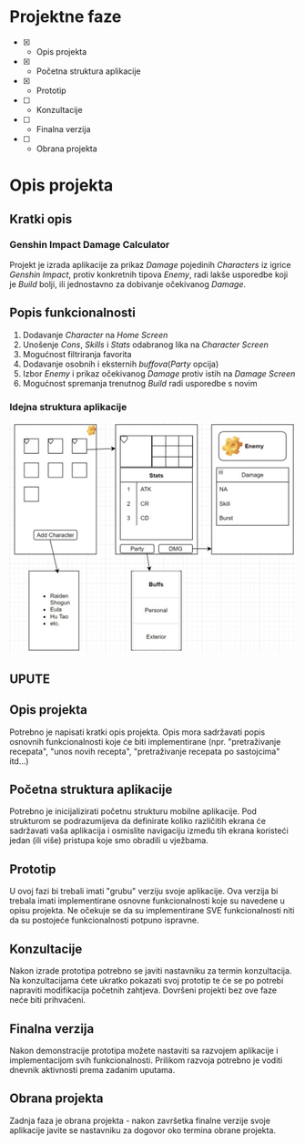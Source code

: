 # Projektne faze
- [x] - Opis projekta
- [x] - Početna struktura aplikacije
- [x] - Prototip
- [ ] - Konzultacije
- [ ] - Finalna verzija
- [ ] - Obrana projekta

# Opis projekta
## Kratki opis
### Genshin Impact Damage Calculator
Projekt je izrada aplikacije za prikaz *Damage* pojedinih *Characters* iz igrice *Genshin Impact*, protiv konkretnih tipova *Enemy*, radi lakše usporedbe koji je *Build* bolji, ili jednostavno za dobivanje očekivanog *Damage*. 

## Popis funkcionalnosti
1. Dodavanje *Character* na *Home Screen*
2. Unošenje *Cons*, *Skills* i *Stats* odabranog lika na *Character Screen*
3. Mogućnost filtriranja favorita
4. Dodavanje osobnih i eksternih *buffova*(*Party* opcija) 
5. Izbor *Enemy* i prikaz očekivanog *Damage* protiv istih na *Damage Screen*
6. Mogućnost spremanja trenutnog *Build* radi usporedbe s novim

### Idejna struktura aplikacije
![My Image](assets/idejna_shema.jpg)

## UPUTE
## Opis projekta
Potrebno je napisati kratki opis projekta.
Opis mora sadržavati popis osnovnih funkcionalnosti koje će biti implementirane (npr. "pretraživanje recepata", "unos novih recepta", "pretraživanje recepata po sastojcima" itd...)

## Početna struktura aplikacije
Potrebno je inicijalizirati početnu strukturu mobilne aplikacije.
Pod strukturom se podrazumijeva da definirate koliko različitih ekrana će sadržavati vaša aplikacija i osmislite navigaciju između tih ekrana koristeći jedan (ili više) pristupa koje smo obradili u vježbama.

## Prototip
U ovoj fazi bi trebali imati "grubu" verziju svoje aplikacije. Ova verzija bi trebala imati implementirane osnovne funkcionalnosti koje su navedene u opisu projekta. Ne očekuje se da su implementirane SVE funkcionalnosti niti da su postojeće funkcionalnosti potpuno ispravne.

## Konzultacije
Nakon izrade prototipa potrebno se javiti nastavniku za termin konzultacija. Na konzultacijama ćete ukratko pokazati svoj prototip te će se po potrebi napraviti modifikacija početnih zahtjeva. Dovršeni projekti bez ove faze neće biti prihvaćeni.

## Finalna verzija
Nakon demonstracije prototipa možete nastaviti sa razvojem aplikacije i implementacijom svih funkcionalnosti. Prilikom razvoja potrebno je voditi dnevnik aktivnosti prema zadanim uputama.

## Obrana projekta
Zadnja faza je obrana projekta - nakon završetka finalne verzije svoje aplikacije javite se nastavniku za dogovor oko termina obrane projekta.